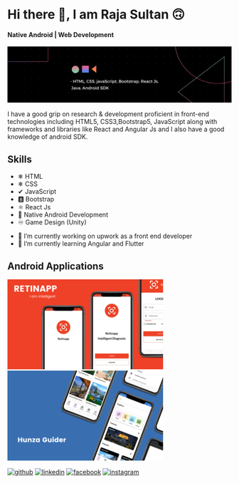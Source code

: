# Hi there 👋, I am Raja Sultan 🙃

#### Native Android | Web Development
![Native Android | Web Development](https://github.com/RajaSultan/RajaSultan/blob/main/github.png)

 I have a good grip on research & development proficient in front-end technologies including HTML5, CSS3,Bootstrap5, JavaScript along with frameworks and libraries like React and Angular Js and I also have a good knowledge of android SDK.
 
 ## Skills
 
 * ❄ HTML
 * ❄ CSS
 * ✔ JavaScript
 * 🅱 Bootstrap
 * ⚛ React Js
 * 📱 Native Android Development
 * ♾ Game Design (Unity)


- 🔭 I’m currently working on upwork as a front end developer 
- 🌱 I’m currently learning Angular and Flutter 

## Android Applications

<img src = "https://github.com/RajaSultan/RajaSultan/blob/main/retinapp.png" width = "350"/> <img src = "https://github.com/RajaSultan/RajaSultan/blob/main/guider.png" width = "350"/>


[<img src='https://cdn.jsdelivr.net/npm/simple-icons@3.0.1/icons/github.svg' alt='github' height='40'>](https://github.com/https://github.com/RajaSultan)  [<img src='https://cdn.jsdelivr.net/npm/simple-icons@3.0.1/icons/linkedin.svg' alt='linkedin' height='40'>](https://www.linkedin.com/in/https://www.linkedin.com/in/raja-sultan-%F0%9F%87%B5%F0%9F%87%B0-10418519a//)  [<img src='https://cdn.jsdelivr.net/npm/simple-icons@3.0.1/icons/facebook.svg' alt='facebook' height='40'>](https://www.facebook.com/https://www.facebook.com/raja.sultan.75685/)  [<img src='https://cdn.jsdelivr.net/npm/simple-icons@3.0.1/icons/instagram.svg' alt='instagram' height='40'>](https://www.instagram.com/https://www.instagram.com/raja_sultankhano//)  

